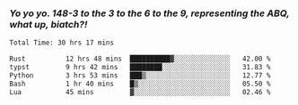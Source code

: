 ### ***Yo yo yo. 148-3 to the 3 to the 6 to the 9, representing the ABQ, what up, biatch?!***

<!--START_SECTION:waka-->

```txt
Total Time: 30 hrs 17 mins

Rust          12 hrs 48 mins  ██████████▓░░░░░░░░░░░░░░   42.00 %
typst         9 hrs 42 mins   ████████░░░░░░░░░░░░░░░░░   31.83 %
Python        3 hrs 53 mins   ███▒░░░░░░░░░░░░░░░░░░░░░   12.77 %
Bash          1 hr 40 mins    █▒░░░░░░░░░░░░░░░░░░░░░░░   05.50 %
Lua           45 mins         ▓░░░░░░░░░░░░░░░░░░░░░░░░   02.46 %
```

<!--END_SECTION:waka-->

<!--
**AJMC2002/AJMC2002** is a ✨ _special_ ✨ repository because its `README.md` (this file) appears on your GitHub profile.

Here are some ideas to get you started:

- 🔭 I’m currently working on ...
- 🌱 I’m currently learning ...
- 👯 I’m looking to collaborate on ...
- 🤔 I’m looking for help with ...
- 💬 Ask me about ...
- 📫 How to reach me: ...
- 😄 Pronouns: ...
- ⚡ Fun fact: ...
-->
